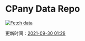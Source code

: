# CPany Data Repo

[![Fetch data](https://github.com/yjl9903/CPany/actions/workflows/fetch.yml/badge.svg)](https://github.com/yjl9903/CPany/actions/workflows/fetch.yml)

<!-- START_SECTION: update_time -->
更新时间：[2021-09-30 01:29](https://www.timeanddate.com/worldclock/fixedtime.html?msg=Fetch+data&iso=20210930T012926&p1=237)
<!-- END_SECTION: update_time -->
